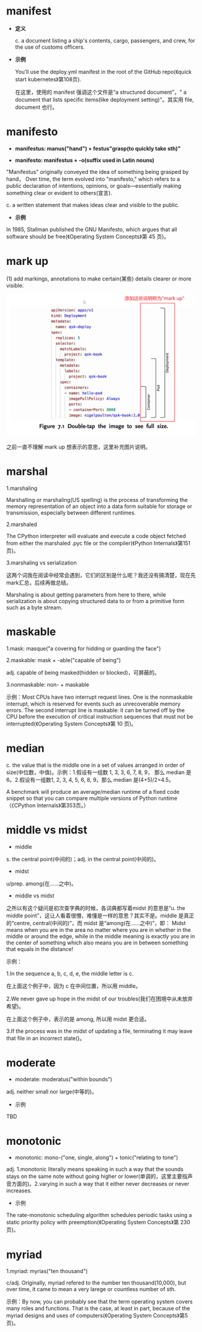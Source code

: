 # manifest

- **定义**

  c. a document listing a ship's contents, cargo, passengers, and crew, for the use of customs officers.

- **示例**

  You’ll use the deploy.yml manifest in the root of the GitHub repo(《quick start kubernetes》第108页).

  在这里，使用的 manifest 强调这个文件是“a structured document”，" a document that  lists specific items(like deployment setting)"。其实用 file, document 也行。

# manifesto

- **manifestus: manus("hand") + festus"grasp(to quickly take sth)"**

- **manifesto: manifestus + -o(suffix used in Latin nouns)**

"Manifestus" originally conveyed the idea of something being grasped by hand， Over time, the term evolved into "manifesto," which refers to a public declaration of intentions, opinions, or goals—essentially making something clear or evident to others(宣言).

c. a written statement that makes ideas clear and visible to the public.

- **示例**

In 1985, Stallman published the GNU Manifesto, which argues that all software should be free(《Operating System Concepts》第 45 页)。

# mark up 

(1) add markings, annotations to make certain(某些) details clearer or more visible.

![](./assets/mark_up.png)

之前一直不理解 mark up 想表示的意思，这里补充图片说明。

# marshal

1.marshaling

Marshalling or marshaling(US spelling) is the process of transforming the memory representation of an object into a data form suitable for storage or transmission, especially between different runtimes.

2.marshaled

The CPython interpreter will evaluate and execute a code object fetched from either the marshaled .pyc file or the compiler(《Python Internals》第151页)。

3.marshaling vs serialization

这两个词我在阅读中经常会遇到，它们的区别是什么呢？我还没有搞清楚，现在先mark汇总，后续再做总结。

Marshaling is about getting parameters from here to there, while serialization is about copying structured data to or from a primitive form such as a byte stream. 

# maskable

1.mask: masque("a covering for hidding or guarding the face")

2.maskable: mask + -able("capable of being")

adj. capable of being masked(hidden or blocked)，可屏蔽的。

3.nonmaskable: non- + maskable

示例：Most CPUs have two interrupt request lines. One is the nonmaskable interrupt, which is reserved for events such as unrecoverable memory errors. The second interrupt line is maskable: it can be turned off by the CPU before the execution of critical instruction sequences that must not be interrupted(《Operating System Concepts》第 10 页)。

# median

c. the value that is the middle one in a set of values arranged in order of size(中位数，中值)。示例：1.假设有一组数 1, 3, 3, 6, 7, 8, 9， 那么 median 是6。2.假设有一组数1, 2, 3, 4, 5, 6, 8, 9，那么 median 是(4+5)/2=4.5。

A benchmark will produce an average/median runtime of a fixed code snippet so that you can compare multiple versions of Python runtime（《CPython Internals》第353页。）

# middle vs midst

- middle

s. the central point(中间的)；adj. in the central point(中间的)。

- midst

u/prep. among(在......之中)。

- middle vs midst

之所以有这个疑问是初次查字典的时候，各词典都写着midst 的意思是“u. the middle point”，这让人看着很懵，难懂是一样的意思？其实不是。middle 是真正的“centre, central(中间的)”，而 midst 是“among(在......之中)”，即： Midst means when you are in the area no matter where you are in whether in the middle or around the edge, while in the middle meaning is exactly you are in the center of something which also means you are in between something that equals in the distance!

示例：

1.In the sequence a, b, c, d, e, the middle letter is c.

在上面这个例子中，因为 c 在中间位置，所以用 middle。

2.We never gave up hope in the midst of our troubles(我们在困境中从未放弃希望)。

在上面这个例子中，表示的是 among, 所以用 midst 更合适。

3.If the process was in the midst of updating a file, terminating it may leave that file in an incorrect state()。

# moderate

- moderate: moderatus("within bounds")

adj. neither small nor large(中等的)。

- 示例

TBD

# monotonic

-  monotonic: mono-("one, single, along") + tonic("relating to tone")

adj. 1.monotonic literally means speaking in such a way that the sounds stays on the same note without going higher or lower(单调的，这里主要指声音方面的)。2.varying in such a way that it either never decreases or never increases.

- 示例

The rate-monotonic scheduling algorithm schedules periodic tasks using a static priority policy with preemption(《Operating System Concepts》第 230 页)。

# myriad

1.myriad: myrias("ten thousand")

c/adj. Originally, myriad refered to the number ten thousand(10,000), but over time, it came to mean a very larege or countless number of sth.

示例：By now, you can probably see that the term operating system covers many roles and functions. That is the case, at least in part, because of the myriad designs and uses of computers(《Operating System Concepts》第5页)。

